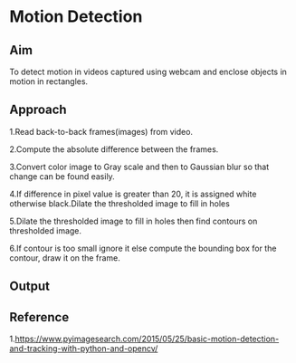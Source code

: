 # Motion Detection


## Aim

To detect motion in videos captured using webcam and enclose objects in motion in rectangles.


## Approach

1.Read back-to-back frames(images) from video.

2.Compute the absolute difference between the frames.

3.Convert color image to Gray scale and then to Gaussian blur so that change can be found easily.

4.If difference in pixel value is greater than 20, it is assigned white otherwise black.Dilate the thresholded image to fill in holes

5.Dilate the thresholded image to fill in holes then find contours on thresholded image.

6.If contour is too small ignore it else compute the bounding box for the contour, draw it on the frame.

## Output

## Reference

1.https://www.pyimagesearch.com/2015/05/25/basic-motion-detection-and-tracking-with-python-and-opencv/
 
